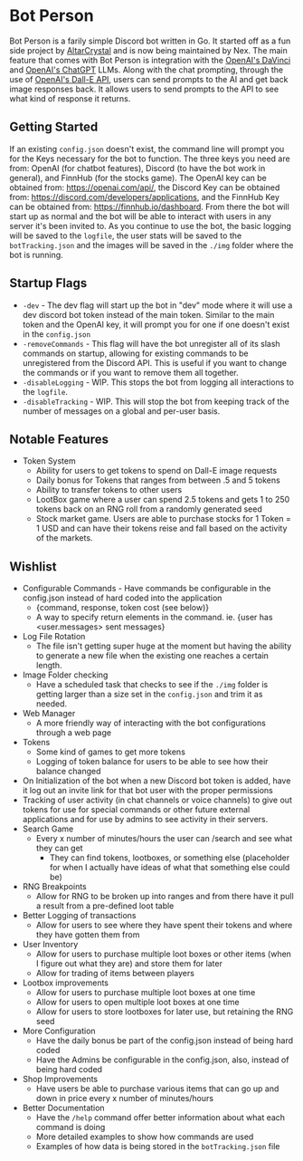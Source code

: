 # Bot Person
Bot Person is a farily simple Discord bot written in Go. It started off as a fun side project by [AltarCrystal](https://github.com/AltarCrystal) and is now being maintained by Nex. The main feature that comes with Bot Person is integration with the [OpenAI's DaVinci](https://beta.openai.com/docs/models/davinci) and [OpenAI's ChatGPT](https://platform.openai.com/docs/api-reference/chat/create) LLMs. Along with the chat prompting, through the use of [OpenAI's Dall-E API](https://beta.openai.com/docs/guides/images), users can send prompts to the AI and get back image responses back. It allows users to send prompts to the API to see what kind of response it returns.

## Getting Started
If an existing `config.json` doesn't exist, the command line will prompt you for the Keys necessary for the bot to function. The three keys you need are from: OpenAI (for chatbot features), Discord (to have the bot work in general), and FinnHub (for the stocks game). The OpenAI key can be obtained from: https://openai.com/api/, the Discord Key can be obtained from: https://discord.com/developers/applications, and the FinnHub Key can be obtained from: https://finnhub.io/dashboard. From there the bot will start up as normal and the bot will be able to interact with users in any server it's been invited to. As you continue to use the bot, the basic logging will be saved to the `logfile`, the user stats will be saved to the `botTracking.json` and the images will be saved in the `./img` folder where the bot is running. 

## Startup Flags
- `-dev` - The dev flag will start up the bot in "dev" mode where it will use a dev discord bot token instead of the main token. Similar to the main token and the OpenAI key, it will prompt you for one if one doesn't exist in the `config.json`
- `-removeCommands` - This flag will have the bot unregister all of its slash commands on startup, allowing for existing commands to be unregistered from the Discord API. This is useful if you want to change the commands or if you want to remove them all together.
- `-disableLogging` - WIP. This stops the bot from logging all interactions to the `logfile`.
- `-disableTracking` - WIP. This will stop the bot from keeping track of the number of messages on a global and per-user basis.

## Notable Features
- Token System
  - Ability for users to get tokens to spend on Dall-E image requests
  - Daily bonus for Tokens that ranges from between .5 and 5 tokens
  - Ability to transfer tokens to other users
  - LootBox game where a user can spend 2.5 tokens and gets 1 to 250 tokens back on an RNG roll from a randomly generated seed
  - Stock market game. Users are able to purchase stocks for 1 Token = 1 USD and can have their tokens reise and fall based on the activity of the markets.

## Wishlist
- Configurable Commands - Have commands be configurable in the config.json instead of hard coded into the application
  - {command, response, token cost (see below)}
  - A way to specify return elements in the command. ie. {user has <user.messages> sent messages}
- Log File Rotation
  - The file isn't getting super huge at the moment but having the ability to generate a new file when the existing one reaches a certain length.
- Image Folder checking
  - Have a scheduled task that checks to see if the `./img` folder is getting larger than a size set in the `config.json` and trim it as needed.
- Web Manager 
  - A more friendly way of interacting with the bot configurations through a web page
- Tokens
  - Some kind of games to get more tokens
  - Logging of token balance for users to be able to see how their balance changed
- On Initialization of the bot when a new Discord bot token is added, have it log out an invite link for that bot user with the proper permissions
- Tracking of user activity (in chat channels or voice channels) to give out tokens for use for special commands or other future external applications and for use by admins to see activity in their servers.
- Search Game
  - Every x number of minutes/hours the user can /search and see what they can get
    - They can find tokens, lootboxes, or something else (placeholder for when I actually have ideas of what that something else could be)
- RNG Breakpoints
  - Allow for RNG to be broken up into ranges and from there have it pull a result from a pre-defined loot table
- Better Logging of transactions
  - Allow for users to see where they have spent their tokens and where they have gotten them from
- User Inventory
  - Allow for users to purchase multiple loot boxes or other items (when I figure out what they are) and store them for later
  - Allow for trading of items between players
- Lootbox improvements
  - Allow for users to purchase multiple loot boxes at one time
  - Allow for users to open multiple loot boxes at one time
  - Allow for users to store lootboxes for later use, but retaining the RNG seed
- More Configuration
  - Have the daily bonus be part of the config.json instead of being hard coded
  - Have the Admins be configurable in the config.json, also, instead of being hard coded
- Shop Improvements
  - Have users be able to purchase various items that can go up and down in price every x number of minutes/hours
- Better Documentation
  - Have the `/help` command offer better information about what each command is doing
  - More detailed examples to show how commands are used
  - Examples of how data is being stored in the `botTracking.json` file